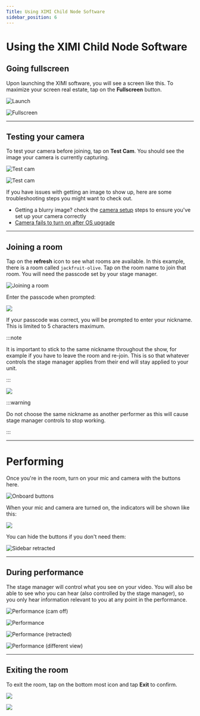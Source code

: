 ```yaml
---
Title: Using XIMI Child Node Software
sidebar_position: 6
---
```


# Using the XIMI Child Node Software

## Going fullscreen

Upon launching the XIMI software, you will see a screen like this. To maximize your screen real estate, tap on the **Fullscreen** button.

![Launch](/img/new-user-manual/child-raspi/10-fullscreen.png)

![Fullscreen](/img/new-user-manual/child-raspi/11-refresh.png)

---

## Testing your camera

To test your camera before joining, tap on **Test Cam**. You should see the image your camera is currently capturing.

![Test cam](/img/new-user-manual/child-raspi/13-testcam.png)

![Test cam](/img/new-user-manual/child-raspi/14-testcam.png)

If you have issues with getting an image to show up, here are some troubleshooting steps you might want to check out.

- Getting a blurry image? check the [camera setup](/docs/user-manual/performers/troubleshooting/camera-setup) steps to ensure you've set up your camera correctly
- [Camera fails to turn on after OS upgrade](/docs/user-manual/performers/troubleshooting/camera-doesnt-turn-on-after-os-upgrade)

---

## Joining a room

Tap on the **refresh** icon to see what rooms are available. In this example, there is a room called `jackfruit-olive`. Tap on the room name to join that room. You will need the passcode set by your stage manager.

![Joining a room](/img/new-user-manual/child-raspi/12-rooms.png)

<!-- ![](/img/new-user-manual/child-raspi/15-testaudio.png)

![](/img/new-user-manual/child-raspi/16-testaudio.png) -->

Enter the passcode when prompted:

![](/img/new-user-manual/child-raspi/17-password.png)

If your passcode was correct, you will be prompted to enter your nickname. This is limited to 5 characters maximum.

:::note

It is important to stick to the same nickname throughout the show, for example if you have to leave the room and re-join. This is so that whatever controls the stage manager applies from their end will stay applied to your unit.

:::

![](/img/new-user-manual/child-raspi/18-name.png)

:::warning

Do not choose the same nickname as another performer as this will cause stage manager controls to stop working.

:::

---

# Performing

Once you're in the room, turn on your mic and camera with the buttons here.

![Onboard buttons](/img/new-user-manual/child-raspi/19-joined.png)

When your mic and camera are turned on, the indicators will be shown like this:

![](/img/new-user-manual/child-raspi/20-joined.png)

You can hide the buttons if you don't need them:

![Sidebar retracted](/img/new-user-manual/child-raspi/21-joined.png)

---

## During performance

The stage manager will control what you see on your video. You will also be able to see who you can hear (also controlled by the stage manager), so you only hear information relevant to you at any point in the performance.

![Performance (cam off)](/img/new-user-manual/child-raspi/live-1.png)

![Performance](/img/new-user-manual/child-raspi/live-2.png)

![Performance (retracted)](/img/new-user-manual/child-raspi/live-3.png)

![Performance (different view)](/img/new-user-manual/child-raspi/live-4.png)

---

## Exiting the room

To exit the room, tap on the bottom most icon and tap **Exit** to confirm.

![](/img/new-user-manual/child-raspi/22-joined.png)

![](/img/new-user-manual/child-raspi/23-exit.png)
